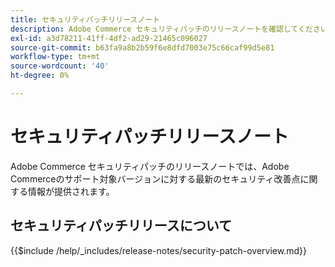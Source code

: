 ```yaml
---
title: セキュリティパッチリリースノート
description: Adobe Commerce セキュリティパッチのリリースノートを確認してください。
exl-id: a3d78211-41ff-4df2-ad29-21465c096027
source-git-commit: b63fa9a8b2b59f6e8dfd7003e75c66caf99d5e81
workflow-type: tm+mt
source-wordcount: '40'
ht-degree: 0%

---
```



# セキュリティパッチリリースノート

Adobe Commerce セキュリティパッチのリリースノートでは、Adobe Commerceのサポート対象バージョンに対する最新のセキュリティ改善点に関する情報が提供されます。

## セキュリティパッチリリースについて

{{$include /help/_includes/release-notes/security-patch-overview.md}}
